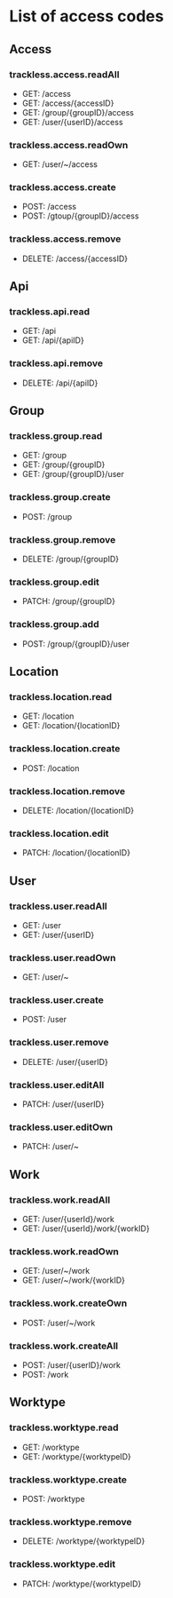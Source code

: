 # List of access codes

## Access

### trackless.access.readAll

 - GET: /access
 - GET: /access/{accessID}
 - GET: /group/{groupID}/access
 - GET: /user/{userID}/access

### trackless.access.readOwn

 - GET: /user/~/access

### trackless.access.create

 - POST: /access
 - POST: /gtoup/{groupID}/access

### trackless.access.remove

 - DELETE: /access/{accessID}

## Api

### trackless.api.read

 - GET: /api
 - GET: /api/{apiID}

### trackless.api.remove

 - DELETE: /api/{apiID}

## Group

### trackless.group.read

 - GET: /group
 - GET: /group/{groupID}
 - GET: /group/{groupID}/user

### trackless.group.create

 - POST: /group

### trackless.group.remove

 - DELETE: /group/{groupID}

### trackless.group.edit

 - PATCH: /group/{groupID}

### trackless.group.add

 - POST: /group/{groupID}/user

## Location

### trackless.location.read

 - GET: /location
 - GET: /location/{locationID}

### trackless.location.create

 - POST: /location

### trackless.location.remove

 - DELETE: /location/{locationID}

### trackless.location.edit

 - PATCH: /location/{locationID}

## User

### trackless.user.readAll

 - GET: /user
 - GET: /user/{userID}

### trackless.user.readOwn

 - GET: /user/~

### trackless.user.create

 - POST: /user

### trackless.user.remove

 - DELETE: /user/{userID}

### trackless.user.editAll

 - PATCH: /user/{userID}

### trackless.user.editOwn

 - PATCH: /user/~

## Work

### trackless.work.readAll

 - GET: /user/{userId}/work
 - GET: /user/{userId}/work/{workID}

### trackless.work.readOwn

 - GET: /user/~/work
 - GET: /user/~/work/{workID}

### trackless.work.createOwn

 - POST: /user/~/work

### trackless.work.createAll

 - POST: /user/{userID}/work
 - POST: /work

## Worktype

### trackless.worktype.read

 - GET: /worktype
 - GET: /worktype/{worktypeID}

### trackless.worktype.create

 - POST: /worktype

### trackless.worktype.remove

 - DELETE: /worktype/{worktypeID}

### trackless.worktype.edit

 - PATCH: /worktype/{worktypeID}
